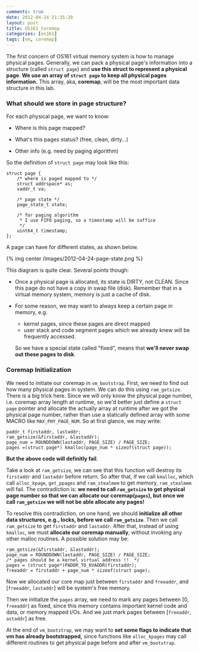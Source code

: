 ```yaml
---
comments: true
date: 2012-04-24 21:35:28
layout: post
title: OS161 Coremap
categories: [os161]
tags: [vm, coremap]
---
```


The first concern of OS161 virtual memory system is how to manage physical
pages. Generally, we can pack a physical page's information into a structure
(called `struct page`) and **use this struct to represent a physical page**. 
**We use an array of `struct page` to keep all physical pages information.** 
This array, aka, **coremap**, will be the most important data structure in this lab.

<!-- more -->

### What should we store in page structure?

For each physical page, we want to know:

- Where is this page mapped?

- What's this pages status? (free, clean, dirty...)

- Other info (e.g. need by paging algorithm)

So the definition of `struct page` may look like this:

```
struct page { 
    /* where is paged mapped to */
    struct addrspace* as; 
    vaddr_t va;

    /* page state */ 
    page_state_t state;

    /* for paging algorithm 
     * I use FIFO paging, so a timestamp will be suffice    
     */
    uint64_t timestamp; 
};
```

A page can have for different states, as shown below.

{% img center /images/2012-04-24-page-state.png %}

This diagram is quite clear. Several points though:

- Once a physical page is allocated, its state is DIRTY, not CLEAN. Since this
page do not have a copy in swap file (disk). Remember that in a virtual memory
system, memory is just a cache of disk.

- For some reason, we may want to always keep a certain page in memory, e.g.
    - kernel pages, since these pages are direct mapped 
    - user stack and code segment pages which we already knew will be frequently accessed. 

  So we have a special state called "fixed", means that **we'll never swap out these 
  pages to disk**.


### Coremap Initialization

We need to initiate our coremap in `vm_bootstrap`. First, we need to find out
how many physical pages in system. We can do this using `ram_getsize`. There
is a big trick here. Since we will only know the physical page number, i.e.
coremap array length at runtime, so we'd better just define a `struct page`
pointer and allocate the actually array at runtime after we got the physical
page number, rather than use a statically defined array with some MACRO like
`MAX_PHY_PAGE_NUM`. So at first glance, we may write:

```
paddr_t firstaddr, lastaddr; 
ram_getsize(&firstaddr, &lastaddr); 
page_num = ROUNDDOWN(lastaddr, PAGE_SIZE) / PAGE_SIZE; 
pages =(struct page*) kmalloc(page_num * sizeof(struct page)); 
```

**But the above code will definitly fail**. 


Take a look at `ram_getsize`,
we can see that this function will destroy its `firstaddr` and `lastaddr`
before return. So after that, if we call `kmalloc`, which call `alloc_kpage`,
`get_ppages` and `ram_stealmem` to get memory, `ram_stealmem` will fail. The
contradiction is: **we need to call `ram_getsize` to get physical page number
so that we can allocate our coremap(`pages`), but once we call `ram_getsize` we
will not be able allocate any pages!**

To resolve this contradiction, on one hand, we should **initialize all other
data structures, e.g., locks, before we call `ram_getsize`**. Then we call
`ram_getsize` to get `firstaddr` and `lastaddr`. After that, instead of using
`kmalloc`, we must **allocate our coremap manually**, without invoking any
other malloc routines. A possible solution may be:

```
ram_getsize(&firstaddr, &lastaddr); 
page_num = ROUNDDOWN(lastaddr, PAGE_SIZE) / PAGE_SIZE; 
/* pages should be a kernel virtual address !!  */
pages = (struct page*)PADDR_TO_KVADDR(firstaddr); 
freeaddr = firstaddr + page_num * sizeof(struct page); 
```

Now we allocated our core map just between `firstaddr` and `freeaddr`, and
[`freeaddr`, `lastaddr`] will be system's free memory.

Then we initialize the `pages` array, we need to mark any pages between [0,
`freeaddr`) as fixed, since this memory contains important kernel code and
data, or memory mapped I/Os. And we just mark pages between [`freeaddr`,
`astaddr`] as free.

At the end of `vm_bootstrap`, we may want to **set some flags to indicate that
vm has already bootstrapped,** since functions like `alloc_kpages` may call
different routines to get physical page before and after `vm_bootstrap`.
